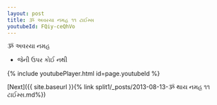 ```yaml
---
layout: post
title: ૐ અવરયા નમહ ૧૧ ટાઈમ્સ
youtubeId: FQiy-ceQhVo
---
```

 
 
 ૐ અવરયા નમહ  
 
 -  જેની ઉપર કોઈ નથી 
 
  
 
  
 
 
 
 
 
 


{% include youtubePlayer.html id=page.youtubeId %}
 
[Next]({{ site.baseurl }}{% link  split1/_posts/2013-08-13-ૐ થાય નમહ ૧૧ ટાઈમ્સ.md%})
 
